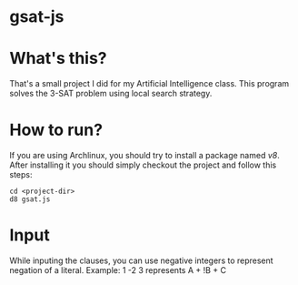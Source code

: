 gsat-js
=======

What's this?
============

That's a small project I did for my Artificial Intelligence class.
This program solves the 3-SAT problem using local search strategy.

How to run?
===========

If you are using Archlinux, you should try to install a package named *v8*.
After installing it you should simply checkout the project and follow this steps:

    cd <project-dir>
    d8 gsat.js

Input
=====

While inputing the clauses, you can use negative integers to represent negation of a literal.
Example:
    1 -2 3 represents A + !B + C
